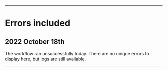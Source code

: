 
***

# Errors included

## 2022 October 18th

The workflow ran unsuccessfully today. There are no unique errors to display here, but logs are still available.

***
